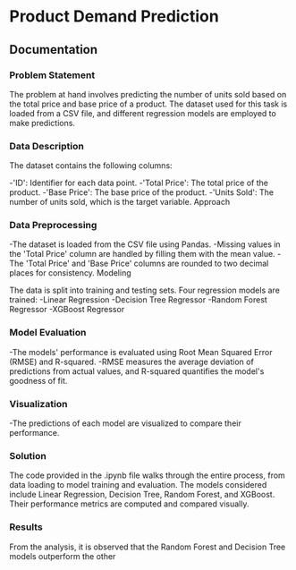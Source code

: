 # Product Demand Prediction

## Documentation
### Problem Statement
The problem at hand involves predicting the number of units sold based on the total price and base price of a product. The dataset used for this task is loaded from a CSV file, and different regression models are employed to make predictions.

### Data Description
The dataset contains the following columns:

-'ID': Identifier for each data point.
-'Total Price': The total price of the product.
-'Base Price': The base price of the product.
-'Units Sold': The number of units sold, which is the target variable.
Approach

### Data Preprocessing

-The dataset is loaded from the CSV file using Pandas.
-Missing values in the 'Total Price' column are handled by filling them with the mean value.
-The 'Total Price' and 'Base Price' columns are rounded to two decimal places for consistency.
Modeling

The data is split into training and testing sets.
Four regression models are trained:
-Linear Regression
-Decision Tree Regressor
-Random Forest Regressor
-XGBoost Regressor
### Model Evaluation

-The models' performance is evaluated using Root Mean Squared Error (RMSE) and R-squared.
-RMSE measures the average deviation of predictions from actual values, and R-squared quantifies the model's goodness of fit.
### Visualization

-The predictions of each model are visualized to compare their performance.
### Solution
The code provided in the .ipynb file walks through the entire process, from data loading to model training and evaluation. The models considered include Linear Regression, Decision Tree, Random Forest, and XGBoost. Their performance metrics are computed and compared visually.

### Results
From the analysis, it is observed that the Random Forest and Decision Tree models outperform the other